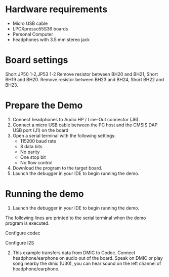 Hardware requirements
=====================
- Micro USB cable
- LPCXpresso55S36 boards
- Personal Computer
- headphones with 3.5 mm stereo jack

Board settings
============
Short JP50 1-2,JP53 1-2
Remove resistor between BH20 and BH21, Short BH19 and BH20. 
Remove resistor between BH23 and BH24, Short BH22 and BH23. 

Prepare the Demo
===============
1.  Connect headphones to Audio HP / Line-Out connector (J6).
2.  Connect a micro USB cable between the PC host and the CMSIS DAP USB port (J1) on the board
3.  Open a serial terminal with the following settings:
    - 115200 baud rate
    - 8 data bits
    - No parity
    - One stop bit
    - No flow control
4.  Download the program to the target board.
5.  Launch the debugger in your IDE to begin running the demo.

Running the demo
================
1.  Launch the debugger in your IDE to begin running the demo.

The following lines are printed to the serial terminal when the demo program is executed.

Configure codec

Configure I2S

2. This example transfers data from DMIC to Codec. Connect headphone/earphone on audio out of the board.
Speak on DMIC or play song nearby the dmic (U30),  you can hear sound on the left channel of headphone/earphone.
